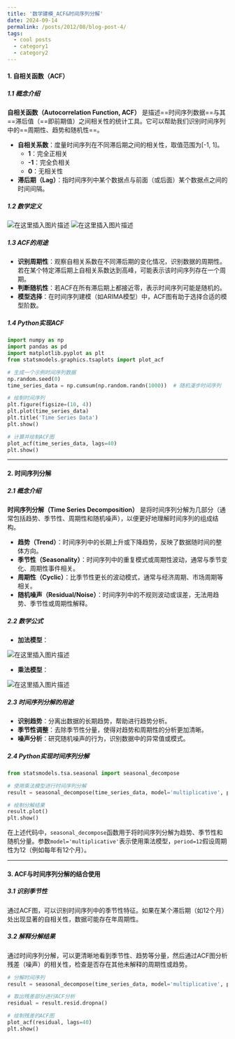 ```yaml
---
title: '数学建模_ACF&时间序列分解'
date: 2024-09-14
permalink: /posts/2012/08/blog-post-4/
tags:
  - cool posts
  - category1
  - category2
---
```


#### 1. 自相关函数（ACF）

##### 1.1 概念介绍

**自相关函数（Autocorrelation Function, ACF）** 是描述==时间序列数据==与其==滞后值（==即前期值）之间相关性的统计工具。它可以帮助我们识别时间序列中的==周期性、趋势和随机性==。

- **自相关系数**：度量时间序列在不同滞后期之间的相关性，取值范围为[-1, 1]。
  - **1**：完全正相关
  - **-1**：完全负相关
  - **0**：无相关性
- **滞后期（Lag）**：指时间序列中某个数据点与前面（或后面）某个数据点之间的时间间隔。

##### 1.2 数学定义
![在这里插入图片描述](https://i-blog.csdnimg.cn/direct/73ce0abfc3bb47cd83ce53c205e97baf.png)
![在这里插入图片描述](https://i-blog.csdnimg.cn/direct/3324f07c41c0458a9d085a74bc1a3d54.png)





##### 1.3 ACF的用途

- **识别周期性**：观察自相关系数在不同滞后期的变化情况，识别数据的周期性。若在某个特定滞后期上自相关系数达到高峰，可能表示该时间序列存在一个周期。
- **判断随机性**：若ACF在所有滞后期上都接近零，表示时间序列可能是随机的。
- **模型选择**：在时间序列建模（如ARIMA模型）中，ACF图有助于选择合适的模型阶数。

##### 1.4 Python实现ACF

```python
import numpy as np
import pandas as pd
import matplotlib.pyplot as plt
from statsmodels.graphics.tsaplots import plot_acf

# 生成一个示例时间序列数据
np.random.seed(0)
time_series_data = np.cumsum(np.random.randn(1000))  # 随机漫步时间序列

# 绘制时间序列
plt.figure(figsize=(10, 4))
plt.plot(time_series_data)
plt.title('Time Series Data')
plt.show()

# 计算并绘制ACF图
plot_acf(time_series_data, lags=40)
plt.show()
```

------

#### 2. 时间序列分解

##### 2.1 概念介绍

**时间序列分解（Time Series Decomposition）** 是将时间序列分解为几部分（通常包括趋势、季节性、周期性和随机噪声），以便更好地理解时间序列的组成结构。

- **趋势（Trend）**：时间序列中的长期上升或下降趋势，反映了数据随时间的整体方向。
- **季节性（Seasonality）**：时间序列中的重复模式或周期性波动，通常与季节变化、周期性事件相关。
- **周期性（Cyclic）**：比季节性更长的波动模式，通常与经济周期、市场周期等相关。
- **随机噪声（Residual/Noise）**：时间序列中的不规则波动或误差，无法用趋势、季节性或周期性解释。

##### 2.2 数学公式

- **加法模型**：

![在这里插入图片描述](https://i-blog.csdnimg.cn/direct/f83ea092f3094ef7948c30aff366336a.png)


- **乘法模型**：

![在这里插入图片描述](https://i-blog.csdnimg.cn/direct/bd62cce79a694c49893a994c409e3cc7.png)


##### 2.3 时间序列分解的用途

- **识别趋势**：分离出数据的长期趋势，帮助进行趋势分析。
- **季节性调整**：去除季节性分量，使得对趋势和周期性的分析更加清晰。
- **噪声分析**：研究随机噪声的行为，识别数据中的异常值或模式。

##### 2.4 Python实现时间序列分解

```python
from statsmodels.tsa.seasonal import seasonal_decompose

# 使用乘法模型进行时间序列分解
result = seasonal_decompose(time_series_data, model='multiplicative', period=12)

# 绘制分解结果
result.plot()
plt.show()
```

在上述代码中，`seasonal_decompose`函数用于将时间序列分解为趋势、季节性和随机分量。参数`model='multiplicative'`表示使用乘法模型，`period=12`假设周期性为12（例如每年有12个月）。

------

#### 3. ACF与时间序列分解的结合使用

##### 3.1 识别季节性

通过ACF图，可以识别时间序列中的季节性特征。如果在某个滞后期（如12个月）处出现显著的自相关性，数据可能存在年周期性。

##### 3.2 解释分解结果

通过时间序列分解，可以更清晰地看到季节性、趋势等分量，然后通过ACF图分析残差（噪声）的相关性，检查是否存在其他未解释的周期性或趋势。

```python
# 分解时间序列
result = seasonal_decompose(time_series_data, model='multiplicative', period=12)

# 取出残差部分进行ACF分析
residual = result.resid.dropna()

# 绘制残差的ACF图
plot_acf(residual, lags=40)
plt.show()
```